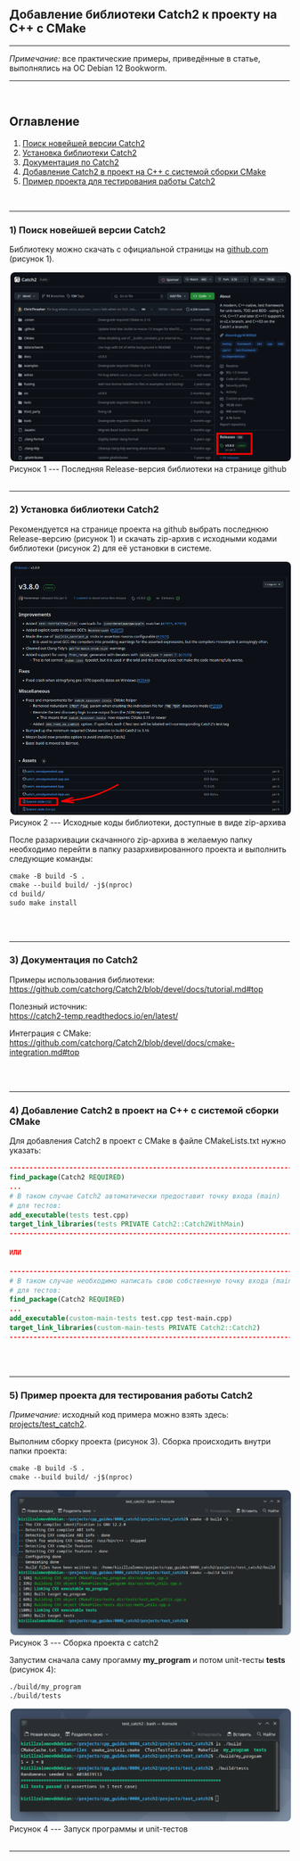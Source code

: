 ## Добавление библиотеки Catch2 к проекту на C++ с CMake  

---  

_Примечание:_ все практические примеры, приведённые в статье, выполнялись на ОС Debian 12 Bookworm.  

---  

<br>  

## Оглавление

1. [Поиск новейшей версии Catch2](#сhapter_1)
2. [Установка библиотеки Catch2](#сhapter_2)
3. [Документация по Catch2](#сhapter_3)
4. [Добавление Catch2 в проект на C++ с системой сборки CMake](#сhapter_4)
5. [Пример проекта для тестирования работы Catch2](#сhapter_5)
<br>  

---

<a name="сhapter_1"></a>
### 1) Поиск новейшей версии Catch2  

Библиотеку можно скачать с официальной страницы на [github.com](https://github.com/catchorg/Catch2?ysclid=m8hh1u17y5597839704) (рисунок 1).  

<img src="images/1.png" alt="Последняя Release-версия библиотеки на странице github" style="border: 2px solid white; border-radius: 10px;"/>  
Рисунок 1 --- Последняя Release-версия библиотеки на странице github  

<br>  
<br>  

---

<a name="сhapter_2"></a>
### 2) Установка библиотеки Catch2  

Рекомендуется на странице проекта на github выбрать последнюю Release-версию (рисунок 1) и скачать zip-архив с исходными кодами библиотеки (рисунок 2) для её установки в системе.  

<img src="images/2.png" alt="Исходные коды библиотеки, доступные в виде zip-архива" style="border: 2px solid white; border-radius: 10px;"/>  
Рисунок 2 --- Исходные коды библиотеки, доступные в виде zip-архива  

После разархивации скачанного zip-архива в желаемую папку необходимо перейти в папку разархивированного проекта и выполнить следующие команды:  

```console
cmake -B build -S .
cmake --build build/ -j$(nproc)
cd build/
sudo make install
```

<br>  
<br>  

---

<a name="сhapter_3"></a>
### 3) Документация по Catch2  

Примеры использования библиотеки:  
https://github.com/catchorg/Catch2/blob/devel/docs/tutorial.md#top  

Полезный источник:  
https://catch2-temp.readthedocs.io/en/latest/  

Интеграция с CMake:  
https://github.com/catchorg/Catch2/blob/devel/docs/cmake-integration.md#top  

<br>  
<br>  

---

<a name="сhapter_4"></a>
### 4) Добавление Catch2 в проект на C++ с системой сборки CMake  

Для добавления Catch2 в проект с CMake в файле CMakeLists.txt нужно указать:  

```cmake
--------------------------------------------------------------------------------
find_package(Catch2 REQUIRED)
...
# В таком случае Catch2 автоматически предоставит точку входа (main)
# для тестов:
add_executable(tests test.cpp)
target_link_libraries(tests PRIVATE Catch2::Catch2WithMain)
--------------------------------------------------------------------------------

ИЛИ

--------------------------------------------------------------------------------
# В таком случае необходимо написать свою собственную точку входа (main)
# для тестов:
find_package(Catch2 REQUIRED)
...
add_executable(custom-main-tests test.cpp test-main.cpp)
target_link_libraries(custom-main-tests PRIVATE Catch2::Catch2)
--------------------------------------------------------------------------------
```

<br>  
<br>  

---

<a name="сhapter_5"></a>
### 5) Пример проекта для тестирования работы Catch2  

_Примечание:_ исходный код примера можно взять здесь:  
[projects/test_catch2](projects/test_catch2).  

Выполним сборку проекта (рисунок 3). Сборка происходить внутри папки проекта:  

```console
cmake -B build -S .
cmake --build build/ -j$(nproc)
```

<img src="images/3.png" alt="Сборка проекта с catch2" style="border: 2px solid white; border-radius: 10px;"/>  
Рисунок 3 --- Сборка проекта с catch2

Запустим сначала саму прогамму __my_program__ и потом unit-тесты __tests__ (рисунок 4):  

```console
./build/my_program
./build/tests
```

<img src="images/4.png" alt="Запуск программы и unit-тестов" style="border: 2px solid white; border-radius: 10px;"/>  
Рисунок 4 --- Запуск программы и unit-тестов  

<br>  
<br>  

---
